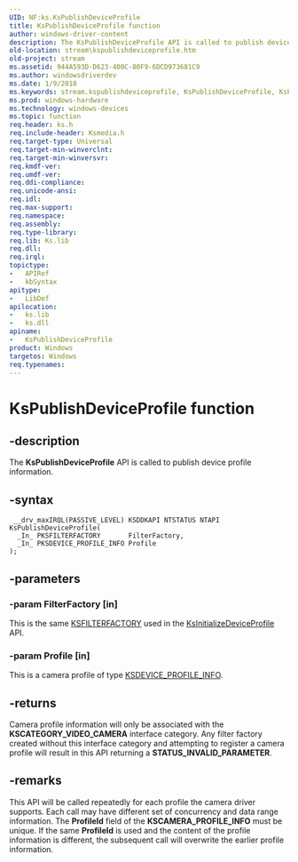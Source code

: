 ```yaml
---
UID: NF:ks.KsPublishDeviceProfile
title: KsPublishDeviceProfile function
author: windows-driver-content
description: The KsPublishDeviceProfile API is called to publish device profile information.
old-location: stream\kspublishdeviceprofile.htm
old-project: stream
ms.assetid: 944A593D-D623-400C-80F9-6DCD973681C9
ms.author: windowsdriverdev
ms.date: 1/9/2018
ms.keywords: stream.kspublishdeviceprofile, KsPublishDeviceProfile, KsPublishDeviceProfile function [Streaming Media Devices], ks/KsPublishDeviceProfile
ms.prod: windows-hardware
ms.technology: windows-devices
ms.topic: function
req.header: ks.h
req.include-header: Ksmedia.h
req.target-type: Universal
req.target-min-winverclnt: 
req.target-min-winversvr: 
req.kmdf-ver: 
req.umdf-ver: 
req.ddi-compliance: 
req.unicode-ansi: 
req.idl: 
req.max-support: 
req.namespace: 
req.assembly: 
req.type-library: 
req.lib: Ks.lib
req.dll: 
req.irql: 
topictype:
-	APIRef
-	kbSyntax
apitype:
-	LibDef
apilocation:
-	ks.lib
-	ks.dll
apiname:
-	KsPublishDeviceProfile
product: Windows
targetos: Windows
req.typenames: 
---
```


# KsPublishDeviceProfile function


## -description


The <b>KsPublishDeviceProfile</b> API is called to publish device profile information.


## -syntax


````
 __drv_maxIRQL(PASSIVE_LEVEL) KSDDKAPI NTSTATUS NTAPI KsPublishDeviceProfile(
  _In_ PKSFILTERFACTORY       FilterFactory,
  _In_ PKSDEVICE_PROFILE_INFO Profile
);
````


## -parameters




### -param FilterFactory [in]

This is the same <a href="..\ks\ns-ks-_ksfilterfactory.md">KSFILTERFACTORY</a> used in the <a href="..\ks\nf-ks-ksinitializedeviceprofile.md">KsInitializeDeviceProfile</a> API.


### -param Profile [in]

This is a camera profile of type <a href="..\ksmedia\ns-ksmedia-_ksdevice_profile_info.md">KSDEVICE_PROFILE_INFO</a>.


## -returns


Camera profile information will only be associated with the <b>KSCATEGORY_VIDEO_CAMERA</b> interface category.  Any filter factory created without this interface category and attempting to register a camera profile will result in this API returning a <b>STATUS_INVALID_PARAMETER</b>.



## -remarks


This API will be called repeatedly for each profile the camera driver supports.  Each call may have different set of concurrency and data range information.  The <b>ProfileId</b> field of the <b>KSCAMERA_PROFILE_INFO</b> must be unique.  If the same <b>ProfileId</b> is used and the content of the profile information is different, the subsequent call will overwrite the earlier profile information.


